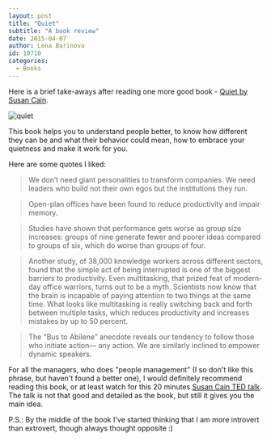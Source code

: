 ```yaml
---
layout: post
title: "Quiet"
subtitle: "A book review"
date: 2015-04-07
author: Lena Barinova
id: 10710
categories:
  - Books
---
```


Here is a brief take-aways after reading one more good book - [Quiet by Susan Cain](http://www.amazon.com/Quiet-power-introverts-world-talking-ebook/dp/B0074YVW1G/ref=tmm_kin_swatch_0?_encoding=UTF8&amp;colid=35LOWQ4FF0B1T&amp;sr=&amp;qid=&amp;coliid=I2AOFX45GMPDML).

<img src="{{ site.baseurl }}/img/post_img/quiet-196x300.jpeg" alt="quiet" class="right" />

This book helps you to understand people better, to know how different they can be and what their behavior could mean, how to embrace your quietness and make it work for you.

Here are some quotes I liked:

> We don’t need giant personalities to transform companies. We need leaders who build not their own egos but the institutions they run.

> Open-plan offices have been found to reduce productivity and impair memory.

> Studies have shown that performance gets worse as group size increases: groups of nine generate fewer and poorer ideas compared to groups of six, which do worse than groups of four.

> Another study, of 38,000 knowledge workers across different sectors, found that the simple act of being interrupted is one of the biggest barriers to productivity. Even multitasking, that prized feat of modern-day office warriors, turns out to be a myth. Scientists now know that the brain is incapable of paying attention to two things at the same time. What looks like multitasking is really switching back and forth between multiple tasks, which reduces productivity and increases mistakes by up to 50 percent.

> The “Bus to Abilene” anecdote reveals our tendency to follow those who initiate action— any action. We are similarly inclined to empower dynamic speakers.

For all the managers, who does "people management" (I so don't like this phrase, but haven't found a better one), I would definitely recommend reading this book, or at least watch for this 20 minutes [Susan Cain TED talk](https://www.ted.com/talks/susan_cain_the_power_of_introverts). The talk is not that good and detailed as the book, but still it gives you the main idea.

P.S.: By the middle of the book I've started thinking that I am more introvert than extrovert, though always thought opposite :)